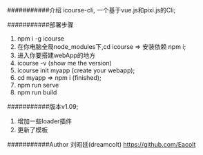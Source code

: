 

###########介绍
icourse-cli, 一个基于vue.js和pixi.js的Cli;

###########部署步骤
1. npm i -g icourse
2. 在你电脑全局node_modules下,cd icourse => 安装依赖 npm i;
3. 进入你要搭建webApp的地方
4. icourse -v (show me the version)
5. icourse init myapp (create your webapp);
6. cd myapp => npm i (finished);
7. npm run serve
8. npm run build 

###########版本v1.09;
1. 增加一些loader插件
2. 更新了模板

###########Author
 刘昭廷(dreamcolt)
https://github.com/Eacolt


